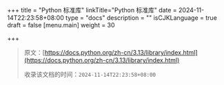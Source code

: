 +++
title = "Python 标准库"
linkTitle="Python 标准库"
date = 2024-11-14T22:23:58+08:00
type = "docs"
description = ""
isCJKLanguage = true
draft = false
[menu.main]
    weight = 30

+++

> 原文：[https://docs.python.org/zh-cn/3.13/library/index.html](https://docs.python.org/zh-cn/3.13/library/index.html)
>
> 收录该文档的时间：`2024-11-14T22:23:58+08:00`

